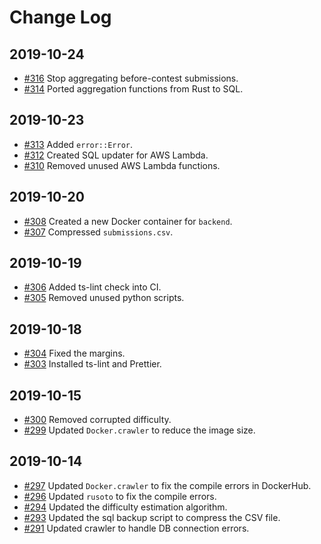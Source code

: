 # Change Log

## 2019-10-24
- [#316](https://github.com/kenkoooo/AtCoderProblems/pull/316) Stop aggregating before-contest submissions.
- [#314](https://github.com/kenkoooo/AtCoderProblems/pull/314) Ported aggregation functions from Rust to SQL.

## 2019-10-23
- [#313](https://github.com/kenkoooo/AtCoderProblems/pull/313) Added `error::Error`.
- [#312](https://github.com/kenkoooo/AtCoderProblems/pull/312) Created SQL updater for AWS Lambda.
- [#310](https://github.com/kenkoooo/AtCoderProblems/pull/310) Removed unused AWS Lambda functions.

## 2019-10-20
- [#308](https://github.com/kenkoooo/AtCoderProblems/pull/308) Created a new Docker container for `backend`.
- [#307](https://github.com/kenkoooo/AtCoderProblems/pull/307) Compressed `submissions.csv`.

## 2019-10-19
- [#306](https://github.com/kenkoooo/AtCoderProblems/pull/306) Added ts-lint check into CI.
- [#305](https://github.com/kenkoooo/AtCoderProblems/pull/305) Removed unused python scripts.  

## 2019-10-18
- [#304](https://github.com/kenkoooo/AtCoderProblems/pull/304) Fixed the margins.
- [#303](https://github.com/kenkoooo/AtCoderProblems/pull/303) Installed ts-lint and Prettier.  

## 2019-10-15
- [#300](https://github.com/kenkoooo/AtCoderProblems/pull/300) Removed corrupted difficulty.
- [#299](https://github.com/kenkoooo/AtCoderProblems/pull/299) Updated `Docker.crawler` to reduce the image size.

## 2019-10-14
- [#297](https://github.com/kenkoooo/AtCoderProblems/pull/297) Updated `Docker.crawler` to fix the compile errors in DockerHub.
- [#296](https://github.com/kenkoooo/AtCoderProblems/pull/296) Updated `rusoto` to fix the compile errors.
- [#294](https://github.com/kenkoooo/AtCoderProblems/pull/294) Updated the difficulty estimation algorithm.
- [#293](https://github.com/kenkoooo/AtCoderProblems/pull/293) Updated the sql backup script to compress the CSV file.
- [#291](https://github.com/kenkoooo/AtCoderProblems/pull/291) Updated crawler to handle DB connection errors.
